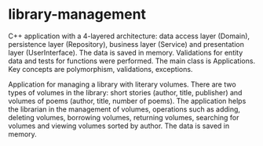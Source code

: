 # library-management
C++ application with a 4-layered architecture: data access layer (Domain), persistence layer (Repository), business layer (Service) and presentation layer (UserInterface). The data is saved in memory. Validations for entity data and tests for functions were performed. The main class is Applications. Key concepts are polymorphism, validations, exceptions.

Application for managing a library with literary volumes. There are two types of volumes in the library: short stories (author, title, publisher) and volumes of poems (author, title, number of poems).
The application helps the librarian in the management of volumes, operations such as adding, deleting volumes, borrowing volumes, returning volumes, searching for volumes and viewing volumes sorted by author. The data is saved in memory.
